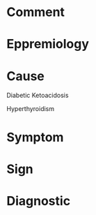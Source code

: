 # Comment

# Eppremiology

# Cause

Diabetic Ketoacidosis

Hyperthyroidism

# Symptom

# Sign

# Diagnostic
